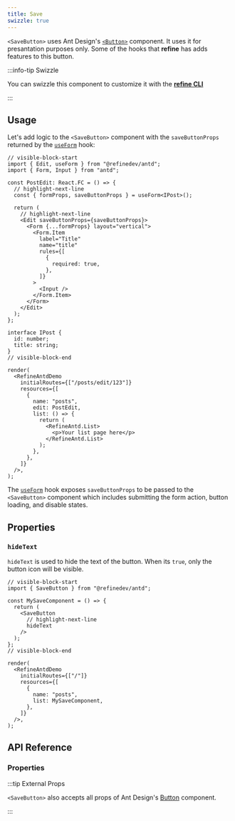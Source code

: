 ```yaml
---
title: Save
swizzle: true
---
```


`<SaveButton>` uses Ant Design's [`<Button>`](https://ant.design/components/button/) component. It uses it for presantation purposes only. Some of the hooks that **refine** has adds features to this button.

:::info-tip Swizzle

You can swizzle this component to customize it with the [**refine CLI**](/docs/packages/list-of-packages/index)

:::

## Usage

Let's add logic to the `<SaveButton>` component with the `saveButtonProps` returned by the [`useForm`](/docs/ui-integrations/ant-design/hooks/use-form/index) hook:

```tsx live url=http://localhost:3000/posts/edit/123
// visible-block-start
import { Edit, useForm } from "@refinedev/antd";
import { Form, Input } from "antd";

const PostEdit: React.FC = () => {
  // highlight-next-line
  const { formProps, saveButtonProps } = useForm<IPost>();

  return (
    // highlight-next-line
    <Edit saveButtonProps={saveButtonProps}>
      <Form {...formProps} layout="vertical">
        <Form.Item
          label="Title"
          name="title"
          rules={[
            {
              required: true,
            },
          ]}
        >
          <Input />
        </Form.Item>
      </Form>
    </Edit>
  );
};

interface IPost {
  id: number;
  title: string;
}
// visible-block-end

render(
  <RefineAntdDemo
    initialRoutes={["/posts/edit/123"]}
    resources={[
      {
        name: "posts",
        edit: PostEdit,
        list: () => {
          return (
            <RefineAntd.List>
              <p>Your list page here</p>
            </RefineAntd.List>
          );
        },
      },
    ]}
  />,
);
```

The [`useForm`](/docs/ui-integrations/ant-design/hooks/use-form/index) hook exposes `saveButtonProps` to be passed to the `<SaveButton>` component which includes submitting the form action, button loading, and disable states.

## Properties

### `hideText`

`hideText` is used to hide the text of the button. When its `true`, only the button icon will be visible.

```tsx live disableScroll previewHeight=120px
// visible-block-start
import { SaveButton } from "@refinedev/antd";

const MySaveComponent = () => {
  return (
    <SaveButton
      // highlight-next-line
      hideText
    />
  );
};
// visible-block-end

render(
  <RefineAntdDemo
    initialRoutes={["/"]}
    resources={[
      {
        name: "posts",
        list: MySaveComponent,
      },
    ]}
  />,
);
```

## API Reference

### Properties

<PropsTable module="@refinedev/antd/SaveButton" />

:::tip External Props

`<SaveButton>` also accepts all props of Ant Design's [Button](https://ant.design/components/button/#API) component.

:::
